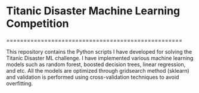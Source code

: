 # Titanic Disaster Machine Learning Competition
===================================================

This repository contains the Python scripts I have developed for solving the Titanic Disaster ML challenge. I have implemented various machine learning models such as random forest, boosted decision trees, linear regression, and etc. All the models are optimized through gridsearch method (sklearn) and validation is performed using cross-validation techniques to avoid overfitting.
